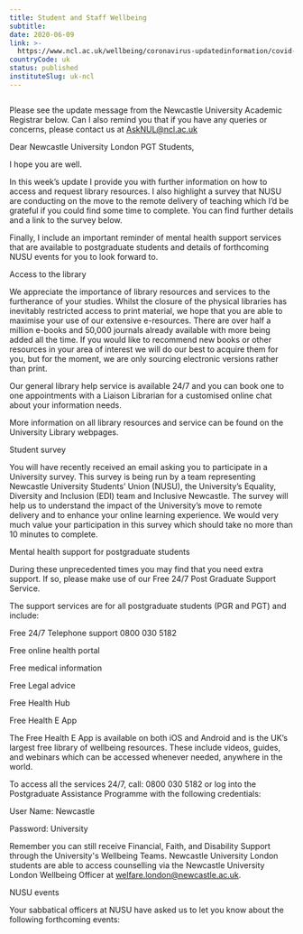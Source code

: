 ```yaml
---
title: Student and Staff Wellbeing
subtitle: 
date: 2020-06-09
link: >-
  https://www.ncl.ac.uk/wellbeing/coronavirus-updatedinformation/covid-19update-5june2020-londonpgt/
countryCode: uk
status: published
instituteSlug: uk-ncl
---
```

![]()

Please see the update message from the Newcastle University Academic Registrar below. Can I also remind you that if you have any queries or concerns, please contact us at AskNUL@ncl.ac.uk

Dear Newcastle University London PGT Students,

I hope you are well.

In this week’s update I provide you with further information on how to access and request library resources. I also highlight a survey that NUSU are conducting on the move to the remote delivery of teaching which I’d be grateful if you could find some time to complete. You can find further details and a link to the survey below.

Finally, I include an important reminder of mental health support services that are available to postgraduate students and details of forthcoming NUSU events for you to look forward to.

Access to the library

We appreciate the importance of library resources and services to the furtherance of your studies. Whilst the closure of the physical libraries has inevitably restricted access to print material, we hope that you are able to maximise your use of our extensive e-resources. There are over half a million e-books and 50,000 journals already available with more being added all the time. If you would like to recommend new books or other resources in your area of interest we will do our best to acquire them for you, but for the moment, we are only sourcing electronic versions rather than print.

Our general library help service is available 24/7 and you can book one to one appointments with a Liaison Librarian for a customised online chat about your information needs.

More information on all library resources and service can be found on the University Library webpages.

Student survey

You will have recently received an email asking you to participate in a University survey. This survey is being run by a team representing Newcastle University Students’ Union (NUSU), the University’s Equality, Diversity and Inclusion (EDI) team and Inclusive Newcastle. The survey will help us to understand the impact of the University’s move to remote delivery and to enhance your online learning experience. We would very much value your participation in this survey which should take no more than 10 minutes to complete.

Mental health support for postgraduate students

During these unprecedented times you may find that you need extra support. If so, please make use of our Free 24/7 Post Graduate Support Service.

The support services are for all postgraduate students (PGR and PGT) and include:

Free 24/7 Telephone support 0800 030 5182

Free online health portal

Free medical information

Free Legal advice

Free Health Hub

Free Health E App



The Free Health E App is available on both iOS and Android and is the UK’s largest free library of wellbeing resources. These include videos, guides, and webinars which can be accessed whenever needed, anywhere in the world.

To access all the services 24/7, call: 0800 030 5182 or log into the Postgraduate Assistance Programme with the following credentials:

User Name: Newcastle

Password: University

Remember you can still receive Financial, Faith, and Disability Support through the University's Wellbeing Teams. Newcastle University London students are able to access counselling via the Newcastle University London Wellbeing Officer at welfare.london@newcastle.ac.uk.

NUSU events

Your sabbatical officers at NUSU have asked us to let you know about the following forthcoming events: